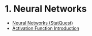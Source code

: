 
# 1. Neural Networks
* [Neural Networks (StatQuest)](https://github.com/yangshiteng/StatQuest-Study-Notes/blob/main/Notes/12%20-%20Neural%20Networks.md)
* [Activation Function Introduction]()
